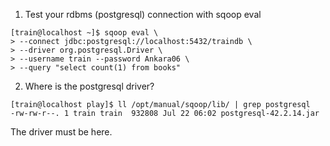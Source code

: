 1. Test your rdbms (postgresql) connection with sqoop eval
```
[train@localhost ~]$ sqoop eval \
> --connect jdbc:postgresql://localhost:5432/traindb \
> --driver org.postgresql.Driver \
> --username train --password Ankara06 \
> --query "select count(1) from books"
```

2. Where is the postgresql driver?
```
[train@localhost play]$ ll /opt/manual/sqoop/lib/ | grep postgresql
-rw-rw-r--. 1 train train  932808 Jul 22 06:02 postgresql-42.2.14.jar
```
The driver must be here.